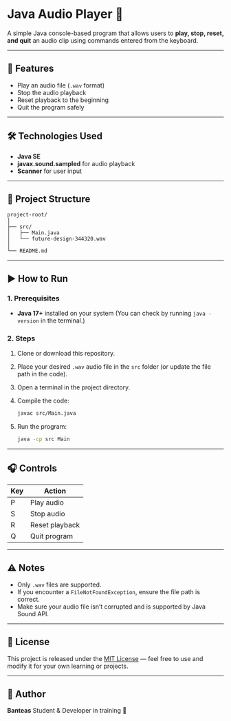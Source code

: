 # Java Audio Player 🎵

A simple Java console-based program that allows users to **play, stop, reset, and quit** an audio clip using commands entered from the keyboard.

---

## 🧩 Features

* Play an audio file (`.wav` format)
* Stop the audio playback
* Reset playback to the beginning
* Quit the program safely

---

## 🛠️ Technologies Used

* **Java SE**
* **javax.sound.sampled** for audio playback
* **Scanner** for user input

---

## 📁 Project Structure

```
project-root/
│
├── src/
│   ├── Main.java
│   └── future-design-344320.wav
│
└── README.md
```

---

## ▶️ How to Run

### 1. Prerequisites

* **Java 17+** installed on your system
  (You can check by running `java -version` in the terminal.)

### 2. Steps

1. Clone or download this repository.
2. Place your desired `.wav` audio file in the `src` folder (or update the file path in the code).
3. Open a terminal in the project directory.
4. Compile the code:

   ```bash
   javac src/Main.java
   ```
5. Run the program:

   ```bash
   java -cp src Main
   ```

---

## 🎧 Controls

| Key | Action         |
| --- | -------------- |
| P   | Play audio     |
| S   | Stop audio     |
| R   | Reset playback |
| Q   | Quit program   |

---

## ⚠️ Notes

* Only `.wav` files are supported.
* If you encounter a `FileNotFoundException`, ensure the file path is correct.
* Make sure your audio file isn’t corrupted and is supported by Java Sound API.

---

## 📄 License

This project is released under the [MIT License](LICENSE) — feel free to use and modify it for your own learning or projects.

---

## 👤 Author

**Banteas**
Student & Developer in training 🚀
